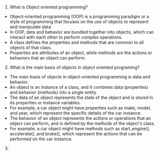1. What is Object oriented programming?
- Object-oriented programming (OOP) is a programming paradigm or a style of programming that focuses on the use of objects to represent and manipulate data. 
- In OOP, data and behavior are bundled together into objects, which can interact with each other to perform complex operations.
- A class defines the properties and methods that are common to all objects of that class. 
- Properties are attributes of an object, while methods are the actions or behaviors that an object can perform.

2. What is the main basis of objects in object oriented programing?
- The main basis of objects in object-oriented programming is data and behavior. 
- An object is an instance of a class, and it combines data (properties) and behavior (methods) into a single entity. 
- The data of an object represents the state of the object and is stored in its properties or instance variables. 
- For example, a car object might have properties such as make, model, and year, which represent the specific details of the car instance.
- The behavior of an object represents the actions or operations that an object can perform, and is defined by the methods of the object's class. 
- For example, a car object might have methods such as start_engine(), accelerate(), and brake(), which represent the actions that can be performed on the car instance.

3. 
